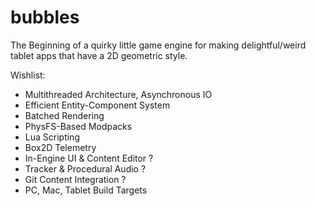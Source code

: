 bubbles
=======

The Beginning of a quirky little game engine for making delightful/weird tablet apps that have a 2D geometric style.

Wishlist:
* Multithreaded Architecture, Asynchronous IO
* Efficient Entity-Component System
* Batched Rendering
* PhysFS-Based Modpacks
* Lua Scripting
* Box2D Telemetry
* In-Engine UI & Content Editor ?
* Tracker & Procedural Audio ?
* Git Content Integration ?
* PC, Mac, Tablet Build Targets
